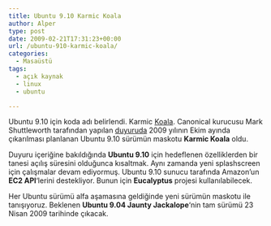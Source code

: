 ```yaml
---
title: Ubuntu 9.10 Karmic Koala
author: Alper
type: post
date: 2009-02-21T17:31:23+00:00
url: /ubuntu-910-karmic-koala/
categories:
  - Masaüstü
tags:
  - açık kaynak
  - linux
  - ubuntu

---
```

Ubuntu 9.10 için koda adı belirlendi. Karmic [Koala][1]. Canonical kurucusu Mark Shuttleworth tarafından yapılan [duyuruda][2] 2009 yılının Ekim ayında çıkarılması planlanan Ubuntu 9.10 sürümün maskotu **Karmic Koala** oldu. 

Duyuru içeriğine bakıldığında **Ubuntu 9.10** için hedeflenen özelliklerden bir tanesi açılış süresini olduğunca kısaltmak. Aynı zamanda yeni splashscreen için çalışmalar devam ediyormuş. Ubuntu 9.10 sunucu tarafında Amazon&#8217;un **EC2 API**&#8216;lerini destekliyor. Bunun için **Eucalyptus** projesi kullanılabilecek. 

Her Ubuntu sürümü alfa aşamasına geldiğinde yeni sürümün maskotu ile tanışıyoruz. Beklenen **Ubuntu 9.04 Jaunty Jackalope**&#8216;nin tam sürümü 23 Nisan 2009 tarihinde çıkacak.

 [1]: https://tr.wikipedia.org/wiki/Koala
 [2]: https://lists.ubuntu.com/archives/ubuntu-devel-announce/2009-February/000536.html